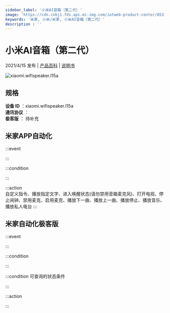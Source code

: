 ```yaml
---
sidebar_label: '小米AI音箱（第二代）'
image: 'https://cdn.cnbj1.fds.api.mi-img.com/iotweb-product-center/85314b4af548bf28995ac5a466af5b11_s12产品拟物图.png?GalaxyAccessKeyId=AKVGLQWBOVIRQ3XLEW&Expires=9223372036854775807&Signature=CdcesvuxwXWbnUpo/gdlegi/UbE='
keywords: '米家, 小米/米家, 小米AI音箱（第二代）'
description : ''
---
```

# 小米AI音箱（第二代）

2021/4/15 发布 | [产品百科](https://home.mi.com/webapp/content/baike/product/index.html?model=xiaomi.wifispeaker.l15a/) | [说明书](https://home.mi.com/views/introduction.html?model=xiaomi.wifispeaker.l15a&region=cn)

![xiaomi.wifispeaker.l15a](https://cdn.cnbj1.fds.api.mi-img.com/iotweb-product-center/85314b4af548bf28995ac5a466af5b11_s12产品拟物图.png?GalaxyAccessKeyId=AKVGLQWBOVIRQ3XLEW&Expires=9223372036854775807&Signature=CdcesvuxwXWbnUpo/gdlegi/UbE=)

## 规格  
> 
**设备 ID** ：xiaomi.wifispeaker.l15a  
**通讯协议** ：  
**极客版**  ： 待补充 


## 米家APP自动化  

:::event  

:::

:::condition  

:::

:::action   
自定义指令、播放指定文字、进入唤醒状态(请勿禁用音箱麦克风)、打开电视、停止闹钟、禁用麦克、启用麦克、播放下一曲、播放上一曲、播放停止、播放音乐、播放私人电台
:::

## 米家自动化极客版  

:::event  

:::

:::condition  

:::

:::condition 可查询的状态条件  

:::

:::action  

:::

        
